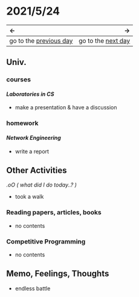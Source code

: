 # 2021/5/24
|←|→|
|:---|---:|
go to the [previous day](23rd.md) | go to the [next day](25th.md)

## Univ.
### courses
#### *Laboratories in CS*
- make a presentation & have a discussion

### homework
#### *Network Engineering*
- write a report

## Other Activities
*.oO ( what did I do today..? )*
- took a walk

### Reading papers, articles, books
- no contents

### Competitive Programming
- no contents

## Memo, Feelings, Thoughts
- endless battle
